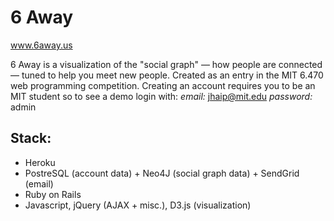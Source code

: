 6 Away
======
www.6away.us

6 Away is a visualization of the "social graph" — how people are connected — tuned to help you meet new people.
Created as an entry in the MIT 6.470 web programming competition. Creating an account requires you to be an MIT student so to see a demo login with:
*email:* jhaip@mit.edu
*password:* admin

## Stack: ##
- Heroku
- PostreSQL (account data) + Neo4J (social graph data) + SendGrid (email)
- Ruby on Rails
- Javascript, jQuery (AJAX + misc.), D3.js (visualization)
